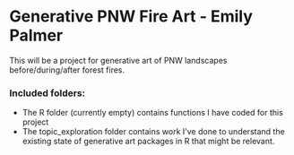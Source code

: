 # Generative PNW Fire Art - Emily Palmer

This will be a project for generative art of PNW landscapes before/during/after forest fires.   

### Included folders: 

- The R folder (currently empty) contains functions I have coded for this project
- The topic_exploration folder contains work I've done to understand the existing state of generative art packages in R that might be relevant. 
